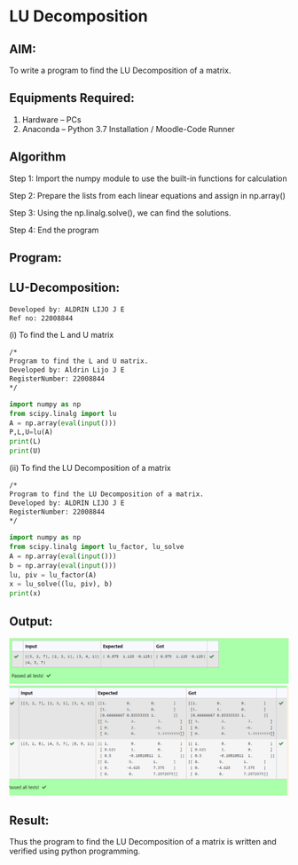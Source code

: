 # LU Decomposition 

## AIM:
To write a program to find the LU Decomposition of a matrix.

## Equipments Required:
1. Hardware – PCs
2. Anaconda – Python 3.7 Installation / Moodle-Code Runner

## Algorithm
Step 1: Import the numpy module to use the built-in functions for calculation

Step 2: Prepare the lists from each linear equations and assign in np.array()

Step 3: Using the np.linalg.solve(), we can find the solutions.

Step 4: End the program
 

## Program:
## LU-Decomposition:
```
Developed by: ALDRIN LIJO J E
Ref no: 22008844
```
(i) To find the L and U matrix
```
/*
Program to find the L and U matrix.
Developed by: Aldrin Lijo J E
RegisterNumber: 22008844
*/
```
```py
import numpy as np
from scipy.linalg import lu
A = np.array(eval(input()))
P,L,U=lu(A)
print(L)
print(U)

```
(ii) To find the LU Decomposition of a matrix
```
/*
Program to find the LU Decomposition of a matrix.
Developed by: ALDRIN LIJO J E
RegisterNumber: 22008844
*/
```
```py
import numpy as np 
from scipy.linalg import lu_factor, lu_solve
A = np.array(eval(input()))
b = np.array(eval(input()))
lu, piv = lu_factor(A)
x = lu_solve((lu, piv), b)
print(x)
```

## Output:
![lu decomposition](/Screenshot%202023-01-16%20125456.png)
![lu decomposition](/Screenshot%202023-01-16%20125431.png)



## Result:
Thus the program to find the LU Decomposition of a matrix is written and verified using python programming.

